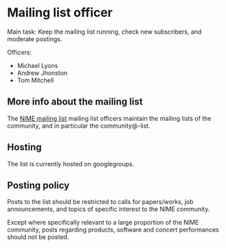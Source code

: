 # Mailing list officer

Main task: Keep the mailing list running, check new subscribers, and moderate postings.

Officers:

- Michael Lyons
- Andrew Jhonston
- Tom Mitchell

## More info about the mailing list

The [NIME mailing list](http://www.nime.org/mailing-list/) mailing list officers maintain the mailing lists of the community, and in particular the community@-list.

## Hosting

The list is currently hosted on googlegroups.


## Posting policy

Posts to the list should be restricted to calls for papers/works, job announcements, and topics of specific interest to the NIME community.

Except where specifically relevant to a large proportion of the NIME community, posts regarding products, software and concert performances should not be posted.
